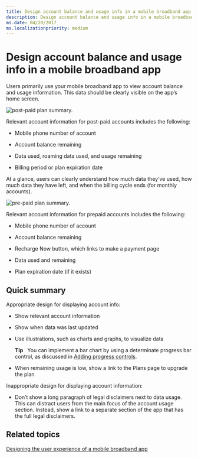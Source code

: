 ```yaml
---
title: Design account balance and usage info in a mobile broadband app
description: Design account balance and usage info in a mobile broadband app
ms.date: 04/20/2017
ms.localizationpriority: medium
---
```


# Design account balance and usage info in a mobile broadband app


Users primarily use your mobile broadband app to view account balance and usage information. This data should be clearly visible on the app’s home screen.

![post-paid plan summary.](images/mb-fig1-postpaidplansummary.png)

Relevant account information for post-paid accounts includes the following:

-   Mobile phone number of account

-   Account balance remaining

-   Data used, roaming data used, and usage remaining

-   Billing period or plan expiration date

At a glance, users can clearly understand how much data they’ve used, how much data they have left, and when the billing cycle ends (for monthly accounts).

![pre-paid plan summary.](images/mb-fig2-prepaidplansummary.png)

Relevant account information for prepaid accounts includes the following:

-   Mobile phone number of account

-   Account balance remaining

-   Recharge Now button, which links to make a payment page

-   Data used and remaining

-   Plan expiration date (if it exists)

## <span id="Quick_summary"></span><span id="quick_summary"></span><span id="QUICK_SUMMARY"></span>Quick summary


Appropriate design for displaying account info:

-   Show relevant account information

-   Show when data was last updated

-   Use illustrations, such as charts and graphs, to visualize data

    **Tip**  
    You can implement a bar chart by using a determinate progress bar control, as discussed in [Adding progress controls](/previous-versions/windows/apps/hh465428(v=win.10)).

     

-   When remaining usage is low, show a link to the Plans page to upgrade the plan

Inappropriate design for displaying account information:

-   Don’t show a long paragraph of legal disclaimers next to data usage. This can distract users from the main focus of the account usage section. Instead, show a link to a separate section of the app that has the full legal disclaimers.

## <span id="related_topics"></span>Related topics


[Designing the user experience of a mobile broadband app](designing-the-user-experience-of-a-mobile-broadband-app.md)

 


